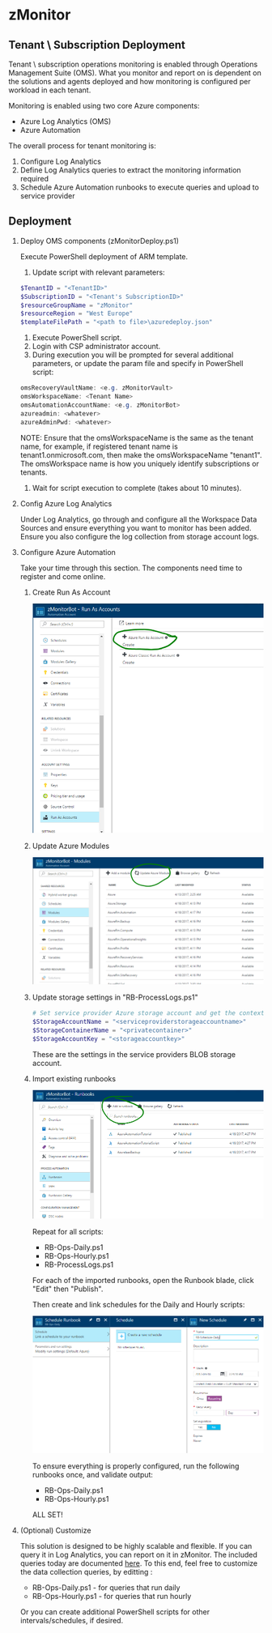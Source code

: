 # zMonitor

## Tenant \ Subscription Deployment

Tenant \ subscription operations monitoring is enabled through Operations Management Suite (OMS). What you monitor and report on is dependent on the solutions and agents deployed and how monitoring is configured per workload in each tenant.

Monitoring is enabled using two core Azure components:

* Azure Log Analytics (OMS)
* Azure Automation

The overall process for tenant monitoring is:

1. Configure Log Analytics
1. Define Log Analytics queries to extract the monitoring information required
1. Schedule Azure Automation runbooks to execute queries and upload to service provider

## Deployment

1. Deploy OMS components (zMonitorDeploy.ps1)

    Execute PowerShell deployment of ARM template.

    1. Update script with relevant parameters:
    ```PowerShell
    $TenantID = "<TenantID>"
    $SubscriptionID = "<Tenant's SubscriptionID>"
    $resourceGroupName = "zMonitor"
    $resourceRegion = "West Europe"
    $templateFilePath = "<path to file>\azuredeploy.json"
    ```
    1. Execute PowerShell script.
    1. Login with CSP administrator account.
    1. During execution you will be prompted for several additional parameters, or update the param file and specify in PowerShell script:
    ```PowerShell
    omsRecoveryVaultName: <e.g. zMonitorVault>
    omsWorkspaceName: <Tenant Name>
    omsAutomationAccountName: <e.g. zMonitorBot>
    azureadmin: <whatever>
    azureAdminPwd: <whatever>
    ```
    NOTE: Ensure that the omsWorkspaceName is the same as the tenant name, for example, if registered tenant name is tenant1.onmicrosoft.com, then make the omsWorkspaceName "tenant1". The omsWorkspace name is how you uniquely identify subscriptions or tenants.

    1. Wait for script execution to complete (takes about 10 minutes).

1. Config Azure Log Analytics

    Under Log Analytics, go through and configure all the Workspace Data Sources and ensure everything you want to monitor has been added. Ensure you also configure the log collection from storage account logs.

1. Configure Azure Automation

    Take your time through this section. The components need time to register and come online.

    1. Create Run As Account

        ![Create Run As Account](images/tenantCreateRunAsAccount.png)

    1. Update Azure Modules

        ![Update Azure Modules](images/tenantUpdateModules.png)

    1. Update storage settings in "RB-ProcessLogs.ps1"

        ```PowerShell
        # Set service provider Azure storage account and get the context
        $StorageAccountName = "<serviceproviderstorageaccountname>"
        $StorageContainerName = "<privatecontainer>"
        $StorageAccountKey = "<storageaccountkey>"
        ```
        These are the settings in the service providers BLOB storage account.

    1. Import existing runbooks

        ![Import Runbooks](images/tenantImportRunbooks.png)

        Repeat for all scripts:
        * RB-Ops-Daily.ps1
        * RB-Ops-Hourly.ps1
        * RB-ProcessLogs.ps1

        For each of the imported runbooks, open the Runbook blade, click "Edit" then "Publish".

        Then create and link schedules for the Daily and Hourly scripts:

        ![Example: Schedule Daily Runbook](images/tenantScheduleDailyRunbook.png)

        To ensure everything is properly configured, run the following runbooks once, and validate output:
        * RB-Ops-Daily.ps1
        * RB-Ops-Hourly.ps1

        ALL SET!

1. (Optional) Customize

    This solution is designed to be highly scalable and flexible. If you can query it in Log Analytics, you can report on it in zMonitor. The included queries today are documented [here](Log-Reports.md). To this end, feel free to customize the data collection queries, by editting :

    * RB-Ops-Daily.ps1 - for queries that run daily
    * RB-Ops-Hourly.ps1 - for queries that run hourly

    Or you can create additional PowerShell scripts for other intervals/schedules, if desired.
